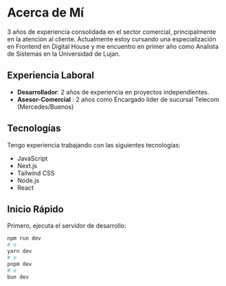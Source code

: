 # Acerca de Mí

3 años de experiencia consolidada en el sector comercial, principalmente en la atención al cliente. Actualmente estoy cursando una especialización en Frontend en Digital House y me encuentro en primer año como Analista de Sistemas en la Universidad de Lujan.

## Experiencia Laboral

- **Desarrollador**: 2 años de experiencia en proyectos independientes.
- **Asesor-Comercial** : 2 años como Encargado lider de sucursal Telecom (Mercedes/Buenos)
  
## Tecnologías

Tengo experiencia trabajando con las siguientes tecnologías:

- JavaScript
- Next.js
- Tailwind CSS
- Node.js
- React

## Inicio Rápido

Primero, ejecuta el servidor de desarrollo:

```bash
npm run dev
# o
yarn dev
# o
pnpm dev
# o
bun dev
